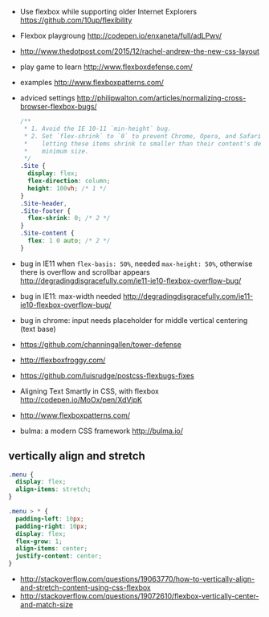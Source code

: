 - Use flexbox while supporting older Internet Explorers https://github.com/10up/flexibility
- Flexbox playgroung http://codepen.io/enxaneta/full/adLPwv/
- http://www.thedotpost.com/2015/12/rachel-andrew-the-new-css-layout
- play game to learn http://www.flexboxdefense.com/
- examples http://www.flexboxpatterns.com/

- adviced settings http://philipwalton.com/articles/normalizing-cross-browser-flexbox-bugs/

  ```css
  /**
   * 1. Avoid the IE 10-11 `min-height` bug.
   * 2. Set `flex-shrink` to `0` to prevent Chrome, Opera, and Safari from
   *    letting these items shrink to smaller than their content's default
   *    minimum size.
   */
  .Site {
    display: flex;
    flex-direction: column;
    height: 100vh; /* 1 */
  }
  .Site-header,
  .Site-footer {
    flex-shrink: 0; /* 2 */
  }
  .Site-content {
    flex: 1 0 auto; /* 2 */
  }
  ```
- bug in IE11 when `flex-basis: 50%`, needed `max-height: 50%`, otherwise there is overflow and scrollbar appears http://degradingdisgracefully.com/ie11-ie10-flexbox-overflow-bug/
- bug in IE11: max-width needed http://degradingdisgracefully.com/ie11-ie10-flexbox-overflow-bug/
- bug in chrome: input needs placeholder for middle vertical centering (text base)
- https://github.com/channingallen/tower-defense
- http://flexboxfroggy.com/
- https://github.com/luisrudge/postcss-flexbugs-fixes
- Aligning Text Smartly in CSS, with flexbox http://codepen.io/MoOx/pen/XdVjpK
- http://www.flexboxpatterns.com/
- bulma: a modern CSS framework http://bulma.io/

## vertically align and stretch

```css
.menu {
  display: flex;
  align-items: stretch;
}

.menu > * {
  padding-left: 10px;
  padding-right: 10px;
  display: flex;
  flex-grow: 1;
  align-items: center;
  justify-content: center;
}

```

- http://stackoverflow.com/questions/19063770/how-to-vertically-align-and-stretch-content-using-css-flexbox
- http://stackoverflow.com/questions/19072610/flexbox-vertically-center-and-match-size
